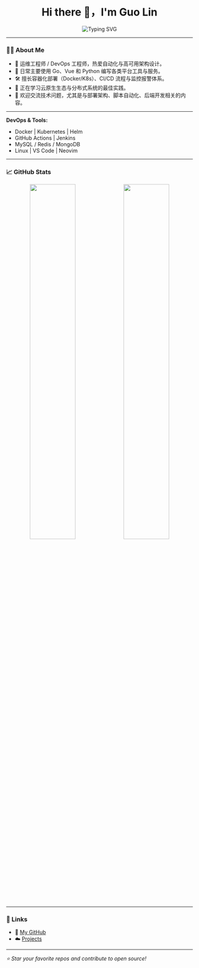 <h1 align="center">Hi there 👋，I'm Guo Lin</h1>

<p align="center">
  <img src="https://readme-typing-svg.herokuapp.com?font=Fira+Code&size=22&pause=1000&center=true&vCenter=true&width=500&lines=Backend+%7C+Frontend+%7C+DevOps;Gopher+%E2%9A%94+Vue+Lover+%E2%9D%A4;Always+learning+something+new..." alt="Typing SVG" />
</p>

---

### 🧑‍💻 About Me

- 👷 运维工程师 / DevOps 工程师，热爱自动化与高可用架构设计。
- 💼 日常主要使用 Go、Vue 和 Python 编写各类平台工具与服务。
- 🛠 擅长容器化部署（Docker/K8s）、CI/CD 流程与监控报警体系。
- 🌱 正在学习云原生生态与分布式系统的最佳实践。
- 💬 欢迎交流技术问题，尤其是与部署架构、脚本自动化、后端开发相关的内容。

---

**DevOps & Tools:**
- Docker | Kubernetes | Helm
- GitHub Actions | Jenkins
- MySQL / Redis / MongoDB
- Linux | VS Code | Neovim

---

### 📈 GitHub Stats

<p align="center">
  <img src="https://github-readme-stats.vercel.app/api?username=guolin302&show_icons=true&theme=radical" width="49.5%"/>
  <img src="https://github-readme-streak-stats.herokuapp.com/?user=guolin302&theme=radical" width="49.5%"/>
</p>

---

### 🔗 Links

- 💼 [My GitHub](https://github.com/guolin302)
- ☁️ [Projects](https://github.com/guolin302?tab=repositories)

---

_⭐ Star your favorite repos and contribute to open source!_
